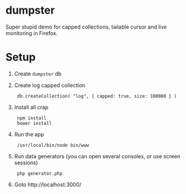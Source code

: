 # dumpster

Super stupid demo for capped collections, tailable cursor and live monitoring in Firefox.

# Setup

1. Create `dumpster` db

2. Create log capped collection
 

        db.createCollection( "log", { capped: true, size: 100000 } )


3. Install all crap

        npm install
        bower install

4. Run the app 

        /usr/local/bin/node bin/www
   
   
5. Run data generators (you can open several consoles, or use screen sessions)

        php generator.php
 
6. Goto http://localhost:3000/
